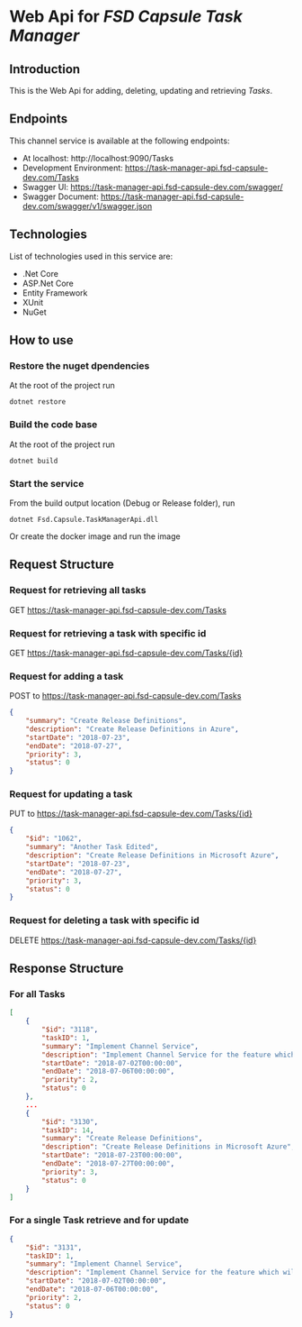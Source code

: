 # Web Api for *FSD Capsule Task Manager*

## Introduction 
This is the Web Api for adding, deleting, updating and retrieving *Tasks*.

## Endpoints
This channel service is available at the following endpoints:
 - At localhost: http://localhost:9090/Tasks
 - Development Environment: https://task-manager-api.fsd-capsule-dev.com/Tasks
 - Swagger UI: https://task-manager-api.fsd-capsule-dev.com/swagger/
 - Swagger Document: https://task-manager-api.fsd-capsule-dev.com/swagger/v1/swagger.json

## Technologies
List of technologies used in this service are:

 - .Net Core
 - ASP.Net Core
 - Entity Framework
 - XUnit
 - NuGet

## How to use

### Restore the nuget dpendencies
At the root of the project run
```
dotnet restore
```

### Build the code base
At the root of the project run
```
dotnet build
```

### Start the service
From the build output location (Debug or Release folder), run
```
dotnet Fsd.Capsule.TaskManagerApi.dll
```

Or create the docker image and run the image

## Request Structure

### Request for retrieving all tasks
GET https://task-manager-api.fsd-capsule-dev.com/Tasks

### Request for retrieving a task with specific id
GET https://task-manager-api.fsd-capsule-dev.com/Tasks/{id}

### Request for adding a task
POST to https://task-manager-api.fsd-capsule-dev.com/Tasks

```json
{
    "summary": "Create Release Definitions",
    "description": "Create Release Definitions in Azure",
    "startDate": "2018-07-23",
    "endDate": "2018-07-27",
    "priority": 3,
    "status": 0
}
```

### Request for updating a task
PUT to https://task-manager-api.fsd-capsule-dev.com/Tasks/{id}

```json
{
    "$id": "1062",
    "summary": "Another Task Edited",
    "description": "Create Release Definitions in Microsoft Azure",
    "startDate": "2018-07-23",
    "endDate": "2018-07-27",
    "priority": 3,
    "status": 0
}
```

### Request for deleting a task with specific id
DELETE https://task-manager-api.fsd-capsule-dev.com/Tasks/{id}

## Response Structure

### For all Tasks
```json
[
    {
        "$id": "3118",
        "taskID": 1,
        "summary": "Implement Channel Service",
        "description": "Implement Channel Service for the feature which will invoke the factories",
        "startDate": "2018-07-02T00:00:00",
        "endDate": "2018-07-06T00:00:00",
        "priority": 2,
        "status": 0
    },
    ...
    {
        "$id": "3130",
        "taskID": 14,
        "summary": "Create Release Definitions",
        "description": "Create Release Definitions in Microsoft Azure",
        "startDate": "2018-07-23T00:00:00",
        "endDate": "2018-07-27T00:00:00",
        "priority": 3,
        "status": 0
    }
]
```

### For a single Task retrieve and for update
```json
{
    "$id": "3131",
    "taskID": 1,
    "summary": "Implement Channel Service",
    "description": "Implement Channel Service for the feature which will invoke the factories",
    "startDate": "2018-07-02T00:00:00",
    "endDate": "2018-07-06T00:00:00",
    "priority": 2,
    "status": 0
}
```